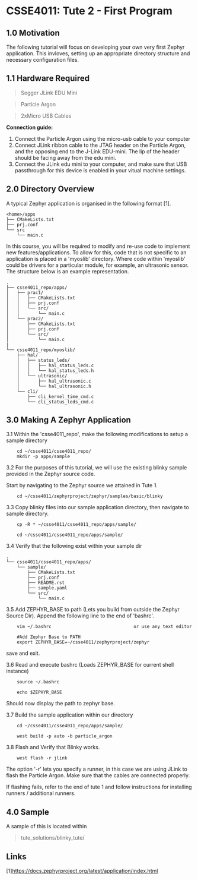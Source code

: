 # CSSE4011: Tute 2 - First Program

## 1.0 Motivation

The following tutorial will focus on developing your own very first Zephyr application. This invloves, setting up an appropriate directory structure and necessary configuration files.

## 1.1 Hardware Required

>Segger JLink EDU Mini

>Particle Argon

>2xMicro USB Cables

**Connection guide:**
1. Connect the Particle Argon using the micro-usb cable to your computer
2. Connect JLink ribbon cable to the JTAG header on the Particle Argon, and the opposing end to the J-Link EDU-mini. The lip of the header should be facing away from the edu mini.
3. Connect the JLink edu mini to your computer, and make sure that USB passthrough for this device is enabled in your vitual machine settings. 

## 2.0 Directory Overview

A typical Zephyr application is organised in the following format [1].

```
<home>/apps
├── CMakeLists.txt
├── prj.conf
└── src
    └── main.c
```

In this course, you will be required to modify and re-use code to implement new features/applications. To allow for this, code that is not specific to an application is placed in a 'myoslib' directory. Where code within 'myoslib' could be drivers for a particular module, for example, an ultrasonic sensor.  The structure below is an example representation.

```
.
├── csse4011_repo/apps/
│   ├── prac1/
│   │   ├── CMakeLists.txt
│   │   ├── prj.conf
│   │   └── src/
│   │       └── main.c 
│   └── prac2/
│       ├── CMakeLists.txt
│       ├── prj.conf
│       └── src/
│           └── main.c
|
└── csse4011_repo/myoslib/
    ├── hal/
    │   ├── status_leds/
    │   │   ├── hal_status_leds.c 
    │   │   └── hal_status_leds.h 
    │   └── ultrasonic/
    │       ├── hal_ultrasonic.c
    │       └── hal_ultrasonic.h
    └── cli/
        ├── cli_kernel_time_cmd.c
        └── cli_status_leds_cmd.c
```

## **3.0 Making A Zephyr Application**

3.1 Within the 'csse4011_repo', make the following modifications to setup a sample directory
```shell
    cd ~/csse4011/csse4011_repo/
    mkdir -p apps/sample
```

3.2 For the purposes of this tutorial, we will use the existing blinky sample provided in the Zephyr source code.

Start by navigating to the Zephyr source we attained in Tute 1.

```shell
    cd ~/csse4011/zephyrproject/zephyr/samples/basic/blinky
```
3.3 Copy blinky files into our sample application directory, then navigate to sample directory.
```shell
    cp -R * ~/csse4011/csse4011_repo/apps/sample/

    cd ~/csse4011/csse4011_repo/apps/sample/
```
3.4 Verify that the following exist within your sample dir
```
.
└── csse4011/csse4011_repo/apps/
    └── sample/
        ├── CMakeLists.txt
        ├── prj.conf
        ├── README.rst
        ├── sample.yaml
        └── src/
            └── main.c
```
3.5 Add ZEPHYR_BASE to path (Lets you build from outside the Zephyr Source Dir). Append the following line to the end of 'bashrc'.
```
    vim ~/.bashrc                               or use any text editor
    
    #Add Zephyr Base to PATH
    export ZEPHYR_BASE=~/csse4011/zephyrproject/zephyr   
```
save and exit.

3.6 Read and execute bashrc (Loads ZEPHYR_BASE for current shell instance)
```shell
    source ~/.bashrc

    echo $ZEPHYR_BASE
```
Should now display the path to zephyr base. 

3.7 Build the sample application within our directory
```shell
    cd ~/csse4011/csse4011_repo/apps/sample/

    west build -p auto -b particle_argon
```

3.8 Flash and Verify that Blinky works. 
```shell
    west flash -r jlink
```

The option '-r' lets you specify a runner, in this case we are using JLink to flash the Particle Argon. Make sure that the cables are connected properly.

If flashing fails, refer to the end of tute 1 and follow instructions for installing runners / additional runners. 


## **4.0 Sample**

A sample of this is located within

> tute_solutions/blinky_tute/


## Links

[1]https://docs.zephyrproject.org/latest/application/index.html